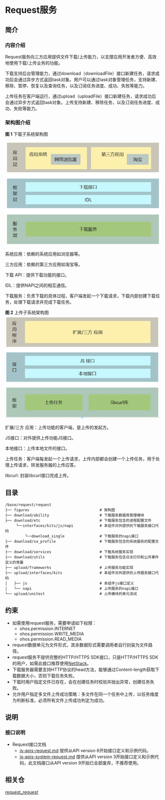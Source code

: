 

# Request服务
##  简介
### 内容介绍

Request服务向三方应用提供文件下载/上传能力，以支撑应用开发者方便、高效地使用下载/上传业务的功能。

下载支持后台管理能力，通过download（downloadFile）接口新建任务，请求成功后会通过异步方式返回task对象。用户可以通过task对象管理任务，支持新建、移除、暂停、恢复以及查询任务，以及订阅任务进度、成功、失败等能力。

上传任务在客户端运行，通过upload（uploadFile）接口新建任务，请求成功后会通过异步方式返回task对象。上传支持新建、移除任务，以及订阅任务进度、成功、失败等能力。

### 架构图介绍

**图 1** 下载子系统架构图

![](figures/download_archit.png "子系统架构图")

系统应用：依赖的系统应用如浏览器等。

三方应用：依赖的第三方应用如淘宝等。

下载 API：提供下载功能的接口。

IDL：提供NAPI之间的相互通信。

下载服务：负责下载的具体过程，客户端发起一个下载请求，下载内部创建下载任务，处理下载请求并完成下载任务。

**图 2** 上传子系统架构图
![](figures/upload_archit.png "子系统架构图")

扩展/三方 应用：上传功能的客户端，是上传的发起方。

JS接口：对外提供上传功能JS接口。

本地接口：上传本地文件的接口。

上传任务：客户端每发起一个上传请求，上传内部都会创建一个上传任务，用于处理上传请求，转发服务器的上传应答。

libcurl: 封装libcurl接口完成上传。

## 目录

```
/base/request/request
├── figures                                # 架构图
├── download/ability                       # 下载服务数据库管理模块
├── download/etc 	                       # 下载服务包含的进程配置文件
	 └──interfaces/kits/js/napi            # 本组件对外提供的下载服务接口代码
		 └──download_single                # 下载服务的napi接口
├── download/sa_profile                    # 下载服务包含的系统服务的配置文件
├── download/services                      # 下载系统服务实现
├── download/utils                         # 下载服务包含日志打印和公共事件定义的常量
├── upload/frameworks                      # 上传服务功能实现
├── upload/interfaces/kits                 # 本组件对外提供的上传服务接口代码
│   ├── js                                 # 本组件js接口定义
│   └── napi                               # 上传服务的napi接口
└── upload/unitest                         # 上传模块的单元测试
```

##  约束

-   如需使用request服务，需要申请如下权限：
    -   ohos.permission.INTERNET
    -   ohos.permission.WRITE_MEDIA
    -   ohos.permission.READ_MEDIA
-   request数据单元为文件形式，其余数据形式需要调用者自行封装为文件路径。
-   request服务不提供完整的HTTP/HTTPS SDK接口，只是HTTP/HTTPS SDK 的用户，如需此接口推荐使用[NetStack](https://gitcode.com/openharmony/communication_netstack)。
-   下载服务器需要支持HTTP协议的head方法，能够通过Content-length获取下载数据大小，否则下载任务失败。
-   下载时用户指定文件已存在，会在创建任务时校验并抛出异常，创建任务失败。
-   允许用户指定多文件上传成功策略：多文件在同一个任务中上传，以任务维度为判断标准，必须所有文件上传成功判定为成功。


##  说明
###  接口说明
-   Request接口文档
    -   [js-apis-request.md](https://gitcode.com/openharmony/docs/blob/master/zh-cn/application-dev/reference/apis-basic-services-kit/js-apis-request.md) 提供从API version 6开始接口定义和示例代码。
    -   [js-apis-system-request.md](https://gitcode.com/openharmony/docs/blob/master/zh-cn/application-dev/reference/apis-basic-services-kit/js-apis-system-request.md) 提供从API version 3开始接口定义和示例代码，此文档接口从API version 9开始已全部废弃，不推荐使用。



##  相关仓

[request_request](https://gitcode.com/openharmony/request_request)